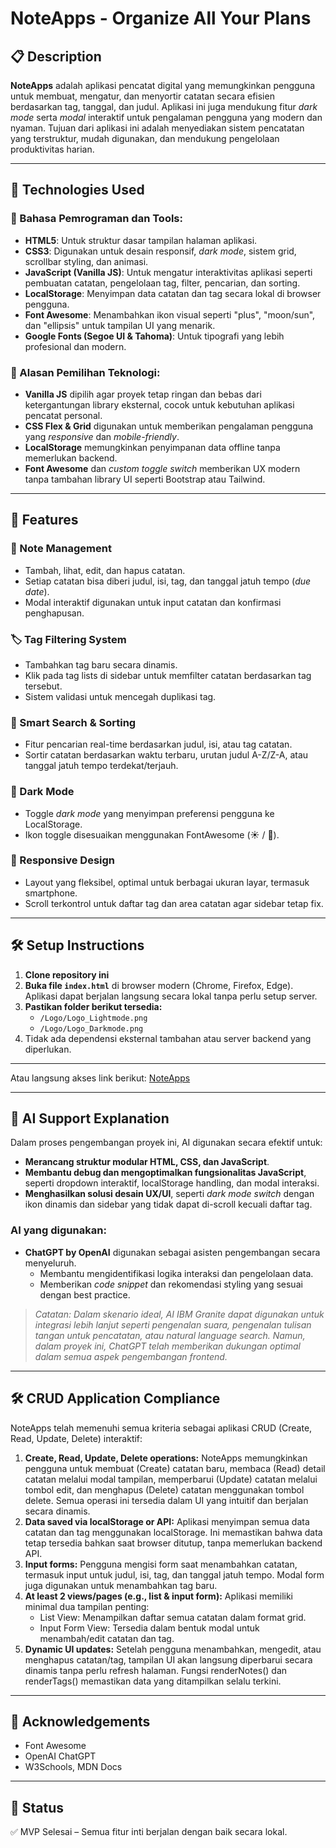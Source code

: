 # NoteApps - Organize All Your Plans

## 📋 Description
**NoteApps** adalah aplikasi pencatat digital yang memungkinkan pengguna untuk membuat, mengatur, dan menyortir catatan secara efisien berdasarkan tag, tanggal, dan judul. Aplikasi ini juga mendukung fitur _dark mode_ serta _modal_ interaktif untuk pengalaman pengguna yang modern dan nyaman. Tujuan dari aplikasi ini adalah menyediakan sistem pencatatan yang terstruktur, mudah digunakan, dan mendukung pengelolaan produktivitas harian.

---

## 🧰 Technologies Used
### 🔧 Bahasa Pemrograman dan Tools:
- **HTML5**: Untuk struktur dasar tampilan halaman aplikasi.
- **CSS3**: Digunakan untuk desain responsif, _dark mode_, sistem grid, scrollbar styling, dan animasi.
- **JavaScript (Vanilla JS)**: Untuk mengatur interaktivitas aplikasi seperti pembuatan catatan, pengelolaan tag, filter, pencarian, dan sorting.
- **LocalStorage**: Menyimpan data catatan dan tag secara lokal di browser pengguna.
- **Font Awesome**: Menambahkan ikon visual seperti "plus", "moon/sun", dan "ellipsis" untuk tampilan UI yang menarik.
- **Google Fonts (Segoe UI & Tahoma)**: Untuk tipografi yang lebih profesional dan modern.

### 🎯 Alasan Pemilihan Teknologi:
- **Vanilla JS** dipilih agar proyek tetap ringan dan bebas dari ketergantungan library eksternal, cocok untuk kebutuhan aplikasi pencatat personal.
- **CSS Flex & Grid** digunakan untuk memberikan pengalaman pengguna yang _responsive_ dan _mobile-friendly_.
- **LocalStorage** memungkinkan penyimpanan data offline tanpa memerlukan backend.
- **Font Awesome** dan _custom toggle switch_ memberikan UX modern tanpa tambahan library UI seperti Bootstrap atau Tailwind.

---

## 🚀 Features
### 📝 Note Management
- Tambah, lihat, edit, dan hapus catatan.
- Setiap catatan bisa diberi judul, isi, tag, dan tanggal jatuh tempo (_due date_).
- Modal interaktif digunakan untuk input catatan dan konfirmasi penghapusan.
### 🏷️ Tag Filtering System
- Tambahkan tag baru secara dinamis.
- Klik pada tag lists di sidebar untuk memfilter catatan berdasarkan tag tersebut.
- Sistem validasi untuk mencegah duplikasi tag.
### 🔎 Smart Search & Sorting
- Fitur pencarian real-time berdasarkan judul, isi, atau tag catatan.
- Sortir catatan berdasarkan waktu terbaru, urutan judul A-Z/Z-A, atau tanggal jatuh tempo terdekat/terjauh.
### 🌙 Dark Mode
- Toggle _dark mode_ yang menyimpan preferensi pengguna ke LocalStorage.
- Ikon toggle disesuaikan menggunakan FontAwesome (☀️ / 🌙).
### 🎨 Responsive Design
- Layout yang fleksibel, optimal untuk berbagai ukuran layar, termasuk smartphone.
- Scroll terkontrol untuk daftar tag dan area catatan agar sidebar tetap fix.

---

## 🛠️ Setup Instructions
1. **Clone repository ini**
2. **Buka file `index.html`** di browser modern (Chrome, Firefox, Edge).
   Aplikasi dapat berjalan langsung secara lokal tanpa perlu setup server.
3. **Pastikan folder berikut tersedia:**
   - `/Logo/Logo_Lightmode.png`
   - `/Logo/Logo_Darkmode.png`
4. Tidak ada dependensi eksternal tambahan atau server backend yang diperlukan.
---
Atau langsung akses link berikut: [NoteApps](https://noteapps-organize-plans.netlify.app/)

---

## 🤖 AI Support Explanation

Dalam proses pengembangan proyek ini, AI digunakan secara efektif untuk:
- **Merancang struktur modular HTML, CSS, dan JavaScript**.
- **Membantu debug dan mengoptimalkan fungsionalitas JavaScript**, seperti dropdown interaktif, localStorage handling, dan modal interaksi.
- **Menghasilkan solusi desain UX/UI**, seperti _dark mode switch_ dengan ikon dinamis dan sidebar yang tidak dapat di-scroll kecuali daftar tag.

### AI yang digunakan:
- **ChatGPT by OpenAI** digunakan sebagai asisten pengembangan secara menyeluruh.
  - Membantu mengidentifikasi logika interaksi dan pengelolaan data.
  - Memberikan _code snippet_ dan rekomendasi styling yang sesuai dengan best practice.

> *Catatan: Dalam skenario ideal, AI IBM Granite dapat digunakan untuk integrasi lebih lanjut seperti pengenalan suara, pengenalan tulisan tangan untuk pencatatan, atau natural language search. Namun, dalam proyek ini, ChatGPT telah memberikan dukungan optimal dalam semua aspek pengembangan frontend.*

---

## 🛠️ CRUD Application Compliance
NoteApps telah memenuhi semua kriteria sebagai aplikasi CRUD (Create, Read, Update, Delete) interaktif:
1. **Create, Read, Update, Delete operations:**
NoteApps memungkinkan pengguna untuk membuat (Create) catatan baru, membaca (Read) detail catatan melalui modal tampilan, memperbarui (Update) catatan melalui tombol edit, dan menghapus (Delete) catatan menggunakan tombol delete. Semua operasi ini tersedia dalam UI yang intuitif dan berjalan secara dinamis.
2. **Data saved via localStorage or API:**
Aplikasi menyimpan semua data catatan dan tag menggunakan localStorage. Ini memastikan bahwa data tetap tersedia bahkan saat browser ditutup, tanpa memerlukan backend API.
3. **Input forms:**
Pengguna mengisi form saat menambahkan catatan, termasuk input untuk judul, isi, tag, dan tanggal jatuh tempo. Modal form juga digunakan untuk menambahkan tag baru.
4. **At least 2 views/pages (e.g., list & input form):**
Aplikasi memiliki minimal dua tampilan penting:
    - List View: Menampilkan daftar semua catatan dalam format grid.
    - Input Form View: Tersedia dalam bentuk modal untuk menambah/edit catatan dan tag.
5. **Dynamic UI updates:**
Setelah pengguna menambahkan, mengedit, atau menghapus catatan/tag, tampilan UI akan langsung diperbarui secara dinamis tanpa perlu refresh halaman. Fungsi renderNotes() dan renderTags() memastikan data yang ditampilkan selalu terkini.

---

## 🙌 Acknowledgements
- Font Awesome
- OpenAI ChatGPT
- W3Schools, MDN Docs

---

## 📌 Status
✅ MVP Selesai – Semua fitur inti berjalan dengan baik secara lokal.
